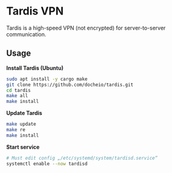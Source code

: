 # Tardis VPN
Tardis is a high-speed VPN (not encrypted) for server-to-server communication.

## Usage
**Install Tardis (Ubuntu)**
```bash
sudo apt install -y cargo make
git clone https://github.com/docheio/tardis.git
cd tardis
make all
make install
```

**Update Tardis**
```bash
make update
make re
make install
```

**Start service**
```bash
# Must edit config „/etc/systemd/system/tardisd.service“
systemctl enable --now tardisd
```